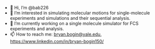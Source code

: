 - 👋 Hi, I’m @bab226
- 👀 I’m interested in simulating molecular motions for single-molecule experiments and simulations and their sequential analysis.
- 🌱 I’m currently working on a single molecule simulator for FCS experiments and analysis.
- 📫 How to reach me: bryan.bogin@yale.edu, https://www.linkedin.com/in/bryan-bogin150/ 

<!---
bab226/bab226 is a ✨ special ✨ repository because its `README.md` (this file) appears on your GitHub profile.
You can click the Preview link to take a look at your changes.
--->
